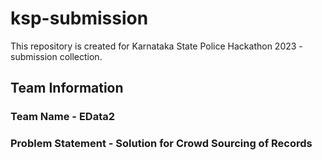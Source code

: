 # ksp-submission
This repository is created for Karnataka State Police Hackathon 2023 - submission collection. 
## Team Information
### Team Name - EData2
### Problem Statement - Solution for Crowd Sourcing of Records

